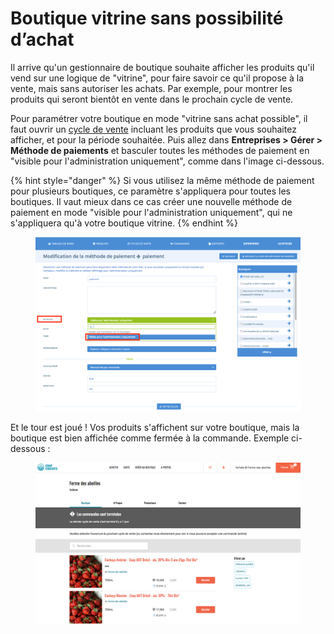 # Boutique vitrine sans possibilité d’achat

Il arrive qu'un gestionnaire de boutique souhaite afficher les produits qu'il vend sur une logique de "vitrine", pour faire savoir ce qu'il propose à la vente, mais sans autoriser les achats. Par exemple, pour montrer les produits qui seront bientôt en vente dans le prochain cycle de vente.

Pour paramétrer votre boutique en mode "vitrine sans achat possible", il faut ouvrir un [cycle de vente](https://guide.openfoodnetwork.org/v/fr/basic-features/shopfront/order-cycle) incluant les produits que vous souhaitez afficher, et pour la période souhaitée. Puis allez dans **Entreprises > Gérer > Méthode de paiements** et basculer toutes les méthodes de paiement en "visible pour l'administration uniquement", comme dans l'image ci-dessous.&#x20;

{% hint style="danger" %}
Si vous utilisez la même méthode de paiement pour plusieurs boutiques, ce paramètre s'appliquera pour toutes les boutiques. Il vaut mieux dans ce cas créer une nouvelle méthode de paiement en mode "visible pour l'administration uniquement", qui ne s'appliquera qu'à votre boutique vitrine.
{% endhint %}



<figure><img src="../../.gitbook/assets/Screen Shot 2022-09-21 at 14.42.50.png" alt=""><figcaption></figcaption></figure>

Et le tour est joué ! Vos produits s'affichent sur votre boutique, mais la boutique est bien affichée comme fermée à la commande. Exemple ci-dessous :&#x20;

<figure><img src="../../.gitbook/assets/Screen Shot 2022-09-21 at 14.45.05.png" alt=""><figcaption></figcaption></figure>
